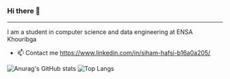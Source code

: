 ### Hi there 👋
-------------------------------------------------------------------------------------------------------------------------------------------------------------------------
I am a student in computer science and data engineering at ENSA Khouribga

- 📫 Contact me https://www.linkedin.com/in/siham-hafsi-b16a0a205/


![Anurag's GitHub stats](https://github-readme-stats.vercel.app/api?username=sihamhafsi&show_icons=true&theme=dracula)
![Top Langs](https://github-readme-stats.vercel.app/api/top-langs/?username=sihamhafsi&layout=compact&theme=dracula)


